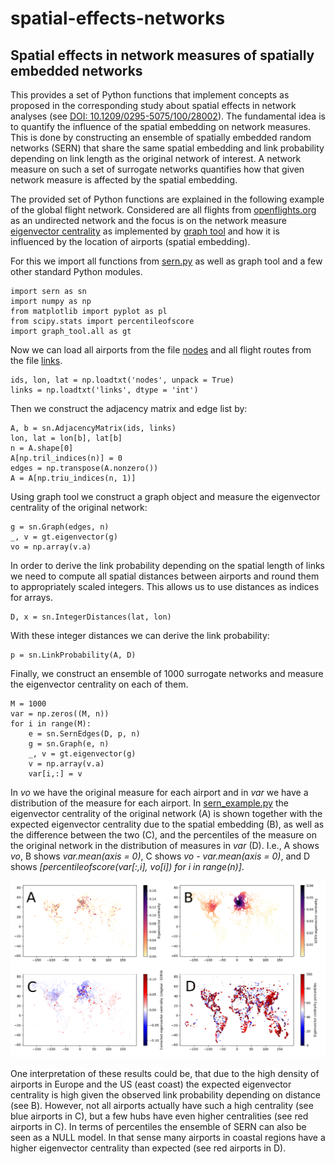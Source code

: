 # spatial-effects-networks
## Spatial effects in network measures of spatially embedded networks 

This provides a set of Python functions that implement concepts as proposed in the corresponding study about spatial effects in network analyses (see [DOI: 10.1209/0295-5075/100/28002](http://dx.doi.org/10.1209/0295-5075/100/28002 "Rheinwalt et al., Boundary effects in network measures of spatially embedded networks (2012)")). The fundamental idea is to quantify the influence of the spatial embedding on network measures. This is done by constructing an ensemble of spatially embedded random networks (SERN) that share the same spatial embedding and link probability depending on link length as the original network of interest. A network measure on such a set of surrogate networks quantifies how that given network measure is affected by the spatial embedding.

The provided set of Python functions are explained in the following example of the global flight network. Considered are all flights from [openflights.org](https://openflights.org/data.html) as an undirected network and the focus is on the network measure [eigenvector centrality](https://en.wikipedia.org/wiki/Eigenvector_centrality) as implemented by [graph tool](https://graph-tool.skewed.de/static/doc/centrality.html#graph_tool.centrality.eigenvector) and how it is influenced by the location of airports (spatial embedding).

For this we import all functions from [sern.py](./sern.py) as well as graph tool and a few other standard Python modules.

    import sern as sn
    import numpy as np
    from matplotlib import pyplot as pl
    from scipy.stats import percentileofscore
    import graph_tool.all as gt

Now we can load all airports from the file [nodes](./nodes) and all flight routes from the file [links](./nodes).

    ids, lon, lat = np.loadtxt('nodes', unpack = True)
    links = np.loadtxt('links', dtype = 'int')

Then we construct the adjacency matrix and edge list by:

    A, b = sn.AdjacencyMatrix(ids, links)
    lon, lat = lon[b], lat[b]
    n = A.shape[0]
    A[np.tril_indices(n)] = 0
    edges = np.transpose(A.nonzero())
    A = A[np.triu_indices(n, 1)]

Using graph tool we construct a graph object and measure the eigenvector centrality of the original network:

    g = sn.Graph(edges, n)
    _, v = gt.eigenvector(g)
    vo = np.array(v.a)

In order to derive the link probability depending on the spatial length of links we need to compute all spatial distances between airports and round them to appropriately scaled integers. This allows us to use distances as indices for arrays.

    D, x = sn.IntegerDistances(lat, lon)

With these integer distances we can derive the link probability:

    p = sn.LinkProbability(A, D)

Finally, we construct an ensemble of 1000 surrogate networks and measure the eigenvector centrality on each of them.

    M = 1000
    var = np.zeros((M, n))
    for i in range(M):
        e = sn.SernEdges(D, p, n)
        g = sn.Graph(e, n)
        _, v = gt.eigenvector(g)
        v = np.array(v.a)
        var[i,:] = v

In *vo* we have the original measure for each airport and in *var* we have a distribution of the measure for each airport. In [sern_example.py](./sern_example.py "Eigenvector centrality example for the global flight network") the eigenvector centrality of the original network (A) is shown together with the expected eigenvector centrality due to the spatial embedding (B), as well as the difference between the two (C), and the percentiles of the measure on the original network in the distribution of measures in *var* (D). I.e., A shows *vo*, B shows *var.mean(axis = 0)*, C shows *vo - var.mean(axis = 0)*, and D shows *\[percentileofscore(var[:,i], vo[i]) for i in range(n)\]*.

![example](./sern_example.png "Eigenvector centrality example for the global flight network")

One interpretation of these results could be, that due to the high density of airports in Europe and the US (east coast) the expected eigenvector centrality is high given the observed link probability depending on distance (see B). However, not all airports actually have such a high centrality (see blue airports in C), but a few hubs have even higher centralities (see red airports in C). In terms of percentiles the ensemble of SERN can also be seen as a NULL model. In that sense many airports in coastal regions have a higher eigenvector centrality than expected (see red airports in D).


